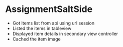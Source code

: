 # AssignmentSaltSide

* Got Items list from api using url session
* Listed the items in tableview
* Displayed item details in secondary view controller
* Cached the item image
